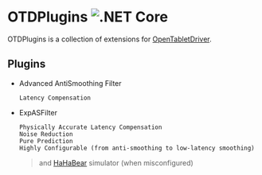 
# OTDPlugins ![.NET Core](https://github.com/X9VoiD/OTDPlugins/workflows/.NET%20Core/badge.svg)

OTDPlugins is a collection of extensions for [OpenTabletDriver](https://github.com/InfinityGhost/OpenTabletDriver). 

## Plugins

- Advanced AntiSmoothing Filter

      Latency Compensation
    
- ExpASFilter

      Physically Accurate Latency Compensation
      Noise Reduction
      Pure Prediction
      Highly Configurable (from anti-smoothing to low-latency smoothing)
    > and [HaHaBear](https://www.youtube.com/channel/UC2oeDq4MU9fUvPRVn2ZuYKw) simulator (when misconfigured)

